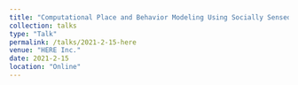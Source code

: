 ```yaml
---
title: "Computational Place and Behavior Modeling Using Socially Sensed Data"
collection: talks
type: "Talk"
permalink: /talks/2021-2-15-here
venue: "HERE Inc."
date: 2021-2-15
location: "Online"
---
```

